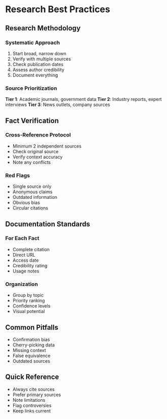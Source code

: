 # Research Best Practices

## Research Methodology

### Systematic Approach
1. Start broad, narrow down
2. Verify with multiple sources
3. Check publication dates
4. Assess author credibility
5. Document everything

### Source Prioritization
**Tier 1**: Academic journals, government data
**Tier 2**: Industry reports, expert interviews
**Tier 3**: News outlets, company sources

## Fact Verification

### Cross-Reference Protocol
- Minimum 2 independent sources
- Check original source
- Verify context accuracy
- Note any conflicts

### Red Flags
- Single source only
- Anonymous claims
- Outdated information
- Obvious bias
- Circular citations

## Documentation Standards

### For Each Fact
- Complete citation
- Direct URL
- Access date
- Credibility rating
- Usage notes

### Organization
- Group by topic
- Priority ranking
- Confidence levels
- Visual potential

## Common Pitfalls
- Confirmation bias
- Cherry-picking data
- Missing context
- False equivalence
- Outdated sources

## Quick Reference
- Always cite sources
- Prefer primary sources
- Note limitations
- Flag controversies
- Keep links current